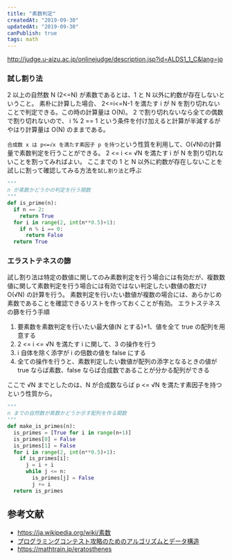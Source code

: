 ```yaml
---
title: "素数判定"
createdAt: "2019-09-30"
updatedAt: "2019-09-30"
canPublish: true
tags: math
---
```


http://judge.u-aizu.ac.jp/onlinejudge/description.jsp?id=ALDS1_1_C&lang=jp

### 試し割り法

2 以上の自然数 N (2<=N) が素数であるとは、1 と N 以外に約数が存在しないということ。
素朴に計算した場合、 2<=i<=N-1 を満たす i が N を割り切れないことで判定できる。この時の計算量は O(N)。
2 で割り切れないなら全ての偶数で割り切れないので、 i % 2 == 1 という条件を付け加えると計算が半減するがやはり計算量は O(N) のままである。

`合成数 x は p<=√x を満たす素因子 p を持つ`という性質を利用して、O(√N)の計算量で素数判定を行うことができる。
2 <= i <= √N を満たす i が N を割り切れないことを割ってみればよい。
ここまでの 1 と N 以外に約数が存在しないことを試しに割って確認してみる方法を`試し割り法`と呼ぶ

```py
"""
n が素数かどうかの判定を行う関数
"""
def is_prime(n):
  if n == 2:
    return True
  for i in range(2, int(n**0.5)+1):
    if n % i == 0:
      return False
  return True
```

### エラストテネスの篩

試し割り法は特定の数値に関してのみ素数判定を行う場合には有効だが、複数数値に関して素数判定を行う場合には有効ではない判定したい数値の数だけ O(√N) の計算を行う。
素数判定を行いたい数値が複数の場合には、あらかじめ素数であることを確認できるリストを作っておくことが有効。
エラトステネスの篩を行う手順

1. 要素数を素数判定を行いたい最大値(N とする)+1、値を全て true の配列を用意する
2. 2 <= i <= √N を満たす i に関して、3 の操作を行う
3. i 自体を除く添字が i の倍数の値を false にする
4. 全ての操作を行うと、素数判定したい数値が配列の添字となるときの値が true ならば素数、false ならば合成数であることが分かる配列ができる

ここで √N までとしたのは、N が合成数ならば p <= √N を満たす素因子を持つという性質から。

```py
"""
n までの自然数が素数かどうか示す配列を作る関数
"""
def make_is_primes(n):
  is_primes = [True for i in range(n+1)]
  is_primes[0] = False
  is_primes[1] = False
  for i in range(2, int(n**0.5)+1):
    if is_primes[i]:
      j = i + i
      while j <= n:
        is_primes[j] = False
        j += i
  return is_primes
```

## 参考文献

- https://ja.wikipedia.org/wiki/素数
- [プログラミングコンテスト攻略のためのアルゴリズムとデータ構造](https://www.amazon.co.jp/dp/B00U5MVXZO/ref=as_li_ss_tl?_encoding=UTF8&btkr=1&linkCode=sl1&tag=nekootoko304-22&linkId=64095822228365e78343aa7bb6e060da&language=ja_JP)
- https://mathtrain.jp/eratosthenes
